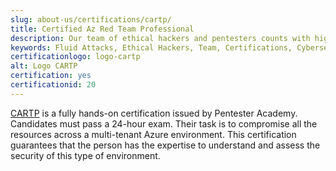 ```yaml
---
slug: about-us/certifications/cartp/
title: Certified Az Red Team Professional
description: Our team of ethical hackers and pentesters counts with high certifications related to cybersecurity information.
keywords: Fluid Attacks, Ethical Hackers, Team, Certifications, Cybersecurity, Pentesters, Whitehat Hackers
certificationlogo: logo-cartp
alt: Logo CARTP
certification: yes
certificationid: 20
---
```


[CARTP](https://www.credential.net/group/283019)
is a fully hands-on certification issued by Pentester Academy.
Candidates must pass a 24-hour exam.
Their task is to compromise all the resources
across a multi-tenant Azure environment.
This certification guarantees
that the person has the expertise to understand
and assess the security of this type of environment.
